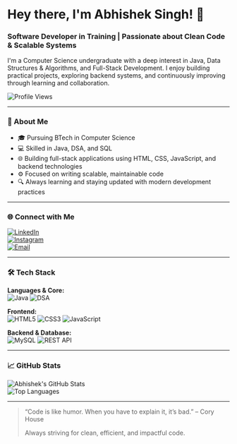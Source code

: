 # Hey there, I'm Abhishek Singh! 👋  
### Software Developer in Training | Passionate about Clean Code & Scalable Systems

I'm a Computer Science undergraduate with a deep interest in Java, Data Structures & Algorithms, and Full-Stack Development. I enjoy building practical projects, exploring backend systems, and continuously improving through learning and collaboration.

![Profile Views](https://komarev.com/ghpvc/?username=abhi17181&label=Visitors&style=flat-square&color=0e75b6)

---

### 🧠 About Me

- 🎓 Pursuing BTech in Computer Science  
- 💻 Skilled in Java, DSA, and SQL  
- 🌐 Building full-stack applications using HTML, CSS, JavaScript, and backend technologies  
- ⚙️ Focused on writing scalable, maintainable code  
- 🔍 Always learning and staying updated with modern development practices  

---

### 🌐 Connect with Me

[![LinkedIn](https://img.shields.io/badge/LinkedIn-Connect-blue?style=for-the-badge&logo=linkedin)](https://www.linkedin.com/in/abhishek-singh-9844a030a)  
[![Instagram](https://img.shields.io/badge/Instagram-Follow-E4405F?style=for-the-badge&logo=instagram&logoColor=white)](https://www.instagram.com/itz_.abhi._18?igsh=ZHMyMXhqZmN1ODdx)  
[![Email](https://img.shields.io/badge/Email-Contact-D14836?style=for-the-badge&logo=gmail&logoColor=white)](mailto:as7651173@gmail.com)

---

### 🛠️ Tech Stack

**Languages & Core:**  
![Java](https://img.shields.io/badge/Java-007396?style=flat&logo=java&logoColor=white)
![DSA](https://img.shields.io/badge/Data%20Structures%20&%20Algorithms-orange?style=flat)

**Frontend:**  
![HTML5](https://img.shields.io/badge/HTML5-E34F26?style=flat&logo=html5&logoColor=white)
![CSS3](https://img.shields.io/badge/CSS3-1572B6?style=flat&logo=css3&logoColor=white)
![JavaScript](https://img.shields.io/badge/JavaScript-F7DF1E?style=flat&logo=javascript&logoColor=black)

**Backend & Database:**  
![MySQL](https://img.shields.io/badge/MySQL-005C84?style=flat&logo=mysql&logoColor=white)
![REST API](https://img.shields.io/badge/REST%20API-black?style=flat)

---

### 📈 GitHub Stats

![Abhishek's GitHub Stats](https://github-readme-stats.vercel.app/api?username=abhi17181&show_icons=true&theme=transparent&hide_border=true)  
![Top Languages](https://github-readme-stats.vercel.app/api/top-langs/?username=abhi17181&layout=compact&theme=transparent&hide_border=true)

---

> “Code is like humor. When you have to explain it, it’s bad.” – Cory House  
>  
> Always striving for clean, efficient, and impactful code.
